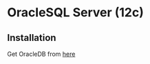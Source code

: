 # OracleSQL Server (12c)

## Installation

Get OracleDB from [here](http://www.oracle.com/technetwork/database/enterprise-edition/downloads/index.html)


